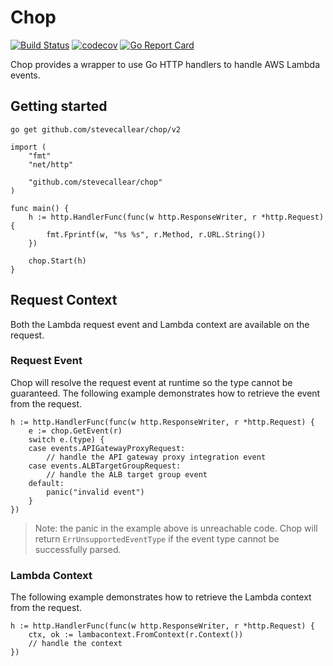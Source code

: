 # Chop
[![Build Status](https://github.com/stevecallear/chop/actions/workflows/build.yml/badge.svg)](#)
[![codecov](https://codecov.io/gh/stevecallear/chop/branch/master/graph/badge.svg)](https://codecov.io/gh/stevecallear/chop)
[![Go Report Card](https://goreportcard.com/badge/github.com/stevecallear/chop)](https://goreportcard.com/report/github.com/stevecallear/chop)

Chop provides a wrapper to use Go HTTP handlers to handle AWS Lambda events.

## Getting started
```
go get github.com/stevecallear/chop/v2
```
```
import (
    "fmt"
    "net/http"

    "github.com/stevecallear/chop"
)

func main() {
    h := http.HandlerFunc(func(w http.ResponseWriter, r *http.Request) {
        fmt.Fprintf(w, "%s %s", r.Method, r.URL.String())
    })

    chop.Start(h)
}
```



## Request Context
Both the Lambda request event and Lambda context are available on the request.

### Request Event
Chop will resolve the request event at runtime so the type cannot be guaranteed. The following example demonstrates how to retrieve the event from the request.

```
h := http.HandlerFunc(func(w http.ResponseWriter, r *http.Request) {
    e := chop.GetEvent(r)
    switch e.(type) {
    case events.APIGatewayProxyRequest:
        // handle the API gateway proxy integration event
    case events.ALBTargetGroupRequest:
        // handle the ALB target group event
    default:
        panic("invalid event")
    }
})
```

> Note: the panic in the example above is unreachable code. Chop will return `ErrUnsupportedEventType` if the event type cannot be successfully parsed.

### Lambda Context
The following example demonstrates how to retrieve the Lambda context from the request.

```
h := http.HandlerFunc(func(w http.ResponseWriter, r *http.Request) {
    ctx, ok := lambacontext.FromContext(r.Context())
    // handle the context
})
```
